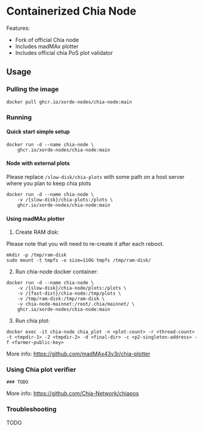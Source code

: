 # Containerized Chia Node

Features:
- Fork of official Chia node
- Includes madMAx plotter
- Includes official chia PoS plot validator

## Usage

### Pulling the image

```shell
docker pull ghcr.io/xorde-nodes/chia-node:main
```

### Running

#### Quick start simple setup

```shell
docker run -d --name chia-node \
	ghcr.io/xorde-nodes/chia-node:main
```

#### Node with external plots

Please replace `/slow-disk/chia-plots` with some path on a host server where you plan to keep chia plots

```shell
docker run -d --name chia-node \
    -v /{slow-disk}/chia-plots:/plots \
	ghcr.io/xorde-nodes/chia-node:main
```

#### Using madMAx plotter

1. Create RAM disk:

Please note that you will need to re-create it after each reboot.

```shell
mkdir -p /tmp/ram-disk
sudo mount -t tmpfs -o size=110G tmpfs /tmp/ram-disk/
```

2. Run chia-node docker container:

```shell
docker run -d --name chia-node \
    -v /{slow-disk}/chia-node/plots:/plots \
    -v /{fast-dist}/chia-node:/tmp/plots \
    -v /tmp/ram-disk:/tmp/ram-disk \
    -v chia-node-mainnet:/root/.chia/mainnet/ \
	ghcr.io/xorde-nodes/chia-node:main
```

3. Run chia plot:

```shell
docker exec -it chia-node chia_plot -n <plot-count> -r <thread-count> -t <tmpdir-1> -2 <tmpdir-2> -d <final-dir> -c <p2-singleton-address> -f <farmer-public-key> 
```

More info: https://github.com/madMAx43v3r/chia-plotter

### Using Chia plot verifier

```shell
### TODO
```

More info: https://github.com/Chia-Network/chiapos

### Troubleshooting

TODO

